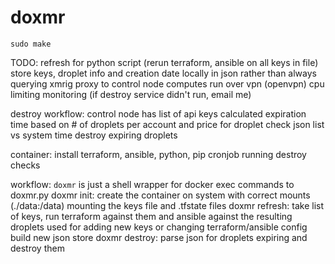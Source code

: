 # doxmr
`sudo make`

TODO:
refresh for python script (rerun terraform, ansible on all keys in file)
store keys, droplet info and creation date locally in json rather than always querying
xmrig proxy to control node
computes run over vpn (openvpn)
cpu limiting
monitoring (if destroy service didn't run, email me)

destroy workflow:
  control node has list of api keys
  calculated expiration time based on # of droplets per account and price for droplet
  check json list vs system time
  destroy expiring droplets

container:
  install terraform, ansible, python, pip
  cronjob running destroy checks

workflow:
  `doxmr` is just a shell wrapper for docker exec commands to doxmr.py
  doxmr init:
    create the container on system with correct mounts (./data:/data)
      mounting the keys file and .tfstate files
  doxmr refresh:
    take list of keys, run terraform against them and ansible against the resulting droplets
    used for adding new keys or changing terraform/ansible config
    build new json store
  doxmr destroy:
    parse json for droplets expiring and destroy them
